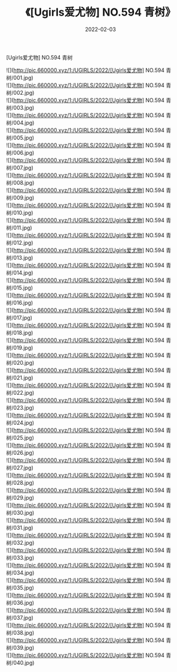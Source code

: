 ﻿---
layout: post
title:  《[Ugirls爱尤物] NO.594 青树》
date:   2022-02-03
img: http://pic.660000.xyz/1:/UGIRLS/2022/[Ugirls爱尤物] NO.594 青树/000.jpg
categories: [美女, 清纯, 唯美]
---

[Ugirls爱尤物] NO.594 青树

 ![](http://pic.660000.xyz/1:/UGIRLS/2022/[Ugirls爱尤物] NO.594 青树/001.jpg) <br>![](http://pic.660000.xyz/1:/UGIRLS/2022/[Ugirls爱尤物] NO.594 青树/002.jpg) <br>![](http://pic.660000.xyz/1:/UGIRLS/2022/[Ugirls爱尤物] NO.594 青树/003.jpg) <br>![](http://pic.660000.xyz/1:/UGIRLS/2022/[Ugirls爱尤物] NO.594 青树/004.jpg) <br>![](http://pic.660000.xyz/1:/UGIRLS/2022/[Ugirls爱尤物] NO.594 青树/005.jpg) <br>![](http://pic.660000.xyz/1:/UGIRLS/2022/[Ugirls爱尤物] NO.594 青树/006.jpg) <br>![](http://pic.660000.xyz/1:/UGIRLS/2022/[Ugirls爱尤物] NO.594 青树/007.jpg) <br>![](http://pic.660000.xyz/1:/UGIRLS/2022/[Ugirls爱尤物] NO.594 青树/008.jpg) <br>![](http://pic.660000.xyz/1:/UGIRLS/2022/[Ugirls爱尤物] NO.594 青树/009.jpg) <br>![](http://pic.660000.xyz/1:/UGIRLS/2022/[Ugirls爱尤物] NO.594 青树/010.jpg) <br>![](http://pic.660000.xyz/1:/UGIRLS/2022/[Ugirls爱尤物] NO.594 青树/011.jpg) <br>![](http://pic.660000.xyz/1:/UGIRLS/2022/[Ugirls爱尤物] NO.594 青树/012.jpg) <br>![](http://pic.660000.xyz/1:/UGIRLS/2022/[Ugirls爱尤物] NO.594 青树/013.jpg) <br>![](http://pic.660000.xyz/1:/UGIRLS/2022/[Ugirls爱尤物] NO.594 青树/014.jpg) <br>![](http://pic.660000.xyz/1:/UGIRLS/2022/[Ugirls爱尤物] NO.594 青树/015.jpg) <br>![](http://pic.660000.xyz/1:/UGIRLS/2022/[Ugirls爱尤物] NO.594 青树/016.jpg) <br>![](http://pic.660000.xyz/1:/UGIRLS/2022/[Ugirls爱尤物] NO.594 青树/017.jpg) <br>![](http://pic.660000.xyz/1:/UGIRLS/2022/[Ugirls爱尤物] NO.594 青树/018.jpg) <br>![](http://pic.660000.xyz/1:/UGIRLS/2022/[Ugirls爱尤物] NO.594 青树/019.jpg) <br>![](http://pic.660000.xyz/1:/UGIRLS/2022/[Ugirls爱尤物] NO.594 青树/020.jpg) <br>![](http://pic.660000.xyz/1:/UGIRLS/2022/[Ugirls爱尤物] NO.594 青树/021.jpg) <br>![](http://pic.660000.xyz/1:/UGIRLS/2022/[Ugirls爱尤物] NO.594 青树/022.jpg) <br>![](http://pic.660000.xyz/1:/UGIRLS/2022/[Ugirls爱尤物] NO.594 青树/023.jpg) <br>![](http://pic.660000.xyz/1:/UGIRLS/2022/[Ugirls爱尤物] NO.594 青树/024.jpg) <br>![](http://pic.660000.xyz/1:/UGIRLS/2022/[Ugirls爱尤物] NO.594 青树/025.jpg) <br>![](http://pic.660000.xyz/1:/UGIRLS/2022/[Ugirls爱尤物] NO.594 青树/026.jpg) <br>![](http://pic.660000.xyz/1:/UGIRLS/2022/[Ugirls爱尤物] NO.594 青树/027.jpg) <br>![](http://pic.660000.xyz/1:/UGIRLS/2022/[Ugirls爱尤物] NO.594 青树/028.jpg) <br>![](http://pic.660000.xyz/1:/UGIRLS/2022/[Ugirls爱尤物] NO.594 青树/029.jpg) <br>![](http://pic.660000.xyz/1:/UGIRLS/2022/[Ugirls爱尤物] NO.594 青树/030.jpg) <br>![](http://pic.660000.xyz/1:/UGIRLS/2022/[Ugirls爱尤物] NO.594 青树/031.jpg) <br>![](http://pic.660000.xyz/1:/UGIRLS/2022/[Ugirls爱尤物] NO.594 青树/032.jpg) <br>![](http://pic.660000.xyz/1:/UGIRLS/2022/[Ugirls爱尤物] NO.594 青树/033.jpg) <br>![](http://pic.660000.xyz/1:/UGIRLS/2022/[Ugirls爱尤物] NO.594 青树/034.jpg) <br>![](http://pic.660000.xyz/1:/UGIRLS/2022/[Ugirls爱尤物] NO.594 青树/035.jpg) <br>![](http://pic.660000.xyz/1:/UGIRLS/2022/[Ugirls爱尤物] NO.594 青树/036.jpg) <br>![](http://pic.660000.xyz/1:/UGIRLS/2022/[Ugirls爱尤物] NO.594 青树/037.jpg) <br>![](http://pic.660000.xyz/1:/UGIRLS/2022/[Ugirls爱尤物] NO.594 青树/038.jpg) <br>![](http://pic.660000.xyz/1:/UGIRLS/2022/[Ugirls爱尤物] NO.594 青树/039.jpg) <br>![](http://pic.660000.xyz/1:/UGIRLS/2022/[Ugirls爱尤物] NO.594 青树/040.jpg) <br>